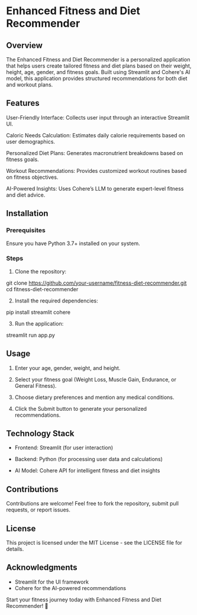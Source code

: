 # Enhanced Fitness and Diet Recommender

## Overview

The Enhanced Fitness and Diet Recommender is a personalized application that helps users create tailored fitness and diet plans based on their weight, height, age, gender, and fitness goals. Built using Streamlit and Cohere's AI model, this application provides structured recommendations for both diet and workout plans.

## Features

User-Friendly Interface: Collects user input through an interactive Streamlit UI.

Caloric Needs Calculation: Estimates daily calorie requirements based on user demographics.

Personalized Diet Plans: Generates macronutrient breakdowns based on fitness goals.

Workout Recommendations: Provides customized workout routines based on fitness objectives.

AI-Powered Insights: Uses Cohere’s LLM to generate expert-level fitness and diet advice.

## Installation

### Prerequisites

Ensure you have Python 3.7+ installed on your system.

### Steps

1. Clone the repository:

git clone https://github.com/your-username/fitness-diet-recommender.git
cd fitness-diet-recommender

2. Install the required dependencies:

pip install streamlit cohere

3. Run the application:

streamlit run app.py

## Usage

1. Enter your age, gender, weight, and height.

2. Select your fitness goal (Weight Loss, Muscle Gain, Endurance, or General Fitness).

3. Choose dietary preferences and mention any medical conditions.

4. Click the Submit button to generate your personalized recommendations.

## Technology Stack

* Frontend: Streamlit (for user interaction)

* Backend: Python (for processing user data and calculations)

* AI Model: Cohere API for intelligent fitness and diet insights

## Contributions

Contributions are welcome! Feel free to fork the repository, submit pull requests, or report issues.

## License

This project is licensed under the MIT License - see the LICENSE file for details.

## Acknowledgments

* Streamlit for the UI framework
* Cohere for the AI-powered recommendations

Start your fitness journey today with Enhanced Fitness and Diet Recommender! 🚀
